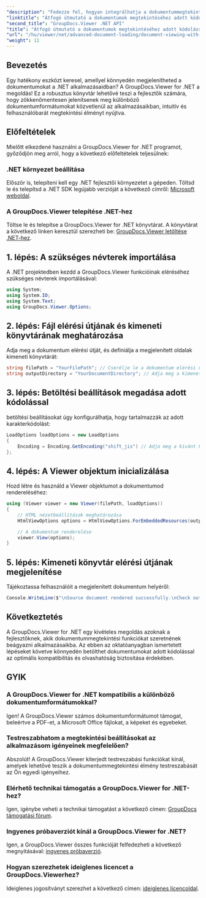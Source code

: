 ```yaml
---
"description": "Fedezze fel, hogyan integrálhatja a dokumentummegtekintési funkciókat .NET alkalmazásaiba a GroupDocs.Viewer for .NET segítségével. Ez a részletes útmutató végigvezeti Önt a telepítésen, beállításon és a különböző dokumentumformátumok renderelésének folyamatán."
"linktitle": "Átfogó útmutató a dokumentumok megtekintéséhez adott kódolással"
"second_title": "GroupDocs.Viewer .NET API"
"title": "Átfogó útmutató a dokumentumok megtekintéséhez adott kódolással"
"url": "/hu/viewer/net/advanced-document-loading/document-viewing-with-specific-encoding/"
"weight": 11
---
```


## Bevezetés

Egy hatékony eszközt keresel, amellyel könnyedén megjelenítheted a dokumentumokat a .NET alkalmazásaidban? A GroupDocs.Viewer for .NET a megoldás! Ez a robusztus könyvtár lehetővé teszi a fejlesztők számára, hogy zökkenőmentesen jelenítsenek meg különböző dokumentumformátumokat közvetlenül az alkalmazásaikban, intuitív és felhasználóbarát megtekintési élményt nyújtva.

## Előfeltételek

Mielőtt elkezdené használni a GroupDocs.Viewer for .NET programot, győződjön meg arról, hogy a következő előfeltételek teljesülnek:

### .NET környezet beállítása

Először is, telepíteni kell egy .NET fejlesztői környezetet a gépeden. Töltsd le és telepítsd a .NET SDK legújabb verzióját a következő címről: [Microsoft weboldal](https://dotnet.microsoft.com/download).

### A GroupDocs.Viewer telepítése .NET-hez

Töltse le és telepítse a GroupDocs.Viewer for .NET könyvtárat. A könyvtárat a következő linken keresztül szerezheti be: [GroupDocs.Viewer letöltése .NET-hez](https://releases.groupdocs.com/viewer/net/).

## 1. lépés: A szükséges névterek importálása

A .NET projektedben kezdd a GroupDocs.Viewer funkcióinak eléréséhez szükséges névterek importálásával:

```csharp
using System;
using System.IO;
using System.Text;
using GroupDocs.Viewer.Options;
```

## 2. lépés: Fájl elérési útjának és kimeneti könyvtárának meghatározása

Adja meg a dokumentum elérési útját, és definiálja a megjelenített oldalak kimeneti könyvtárát:

```csharp
string filePath = "YourFilePath"; // Cserélje le a dokumentum elérési útjára
string outputDirectory = "YourDocumentDirectory"; // Adja meg a kimenet könyvtárát
```

## 3. lépés: Betöltési beállítások megadása adott kódolással

betöltési beállításokat úgy konfigurálhatja, hogy tartalmazzák az adott karakterkódolást:

```csharp
LoadOptions loadOptions = new LoadOptions
{
    Encoding = Encoding.GetEncoding("shift_jis") // Adja meg a kívánt kódolást
};
```

## 4. lépés: A Viewer objektum inicializálása

Hozd létre és használd a Viewer objektumot a dokumentumod rendereléséhez:

```csharp
using (Viewer viewer = new Viewer(filePath, loadOptions))
{
    // HTML nézetbeállítások meghatározása
    HtmlViewOptions options = HtmlViewOptions.ForEmbeddedResources(outputDirectory + "/page-{0}.html");

    // A dokumentum renderelése
    viewer.View(options);
}
```

## 5. lépés: Kimeneti könyvtár elérési útjának megjelenítése

Tájékoztassa felhasználóit a megjelenített dokumentum helyéről:

```csharp
Console.WriteLine($"\nSource document rendered successfully.\nCheck output in {outputDirectory}.");
```

## Következtetés

A GroupDocs.Viewer for .NET egy kivételes megoldás azoknak a fejlesztőknek, akik dokumentummegtekintési funkciókat szeretnének beágyazni alkalmazásaikba. Az ebben az oktatóanyagban ismertetett lépéseket követve könnyedén betölthet dokumentumokat adott kódolással az optimális kompatibilitás és olvashatóság biztosítása érdekében.

## GYIK

### A GroupDocs.Viewer for .NET kompatibilis a különböző dokumentumformátumokkal?
Igen! A GroupDocs.Viewer számos dokumentumformátumot támogat, beleértve a PDF-et, a Microsoft Office fájlokat, a képeket és egyebeket.

### Testreszabhatom a megtekintési beállításokat az alkalmazásom igényeinek megfelelően?
Abszolút! A GroupDocs.Viewer kiterjedt testreszabási funkciókat kínál, amelyek lehetővé teszik a dokumentummegtekintési élmény testreszabását az Ön egyedi igényeihez.

### Elérhető technikai támogatás a GroupDocs.Viewer for .NET-hez?
Igen, igénybe veheti a technikai támogatást a következő címen: [GroupDocs támogatási fórum](https://forum.groupdocs.com/c/viewer/9).

### Ingyenes próbaverziót kínál a GroupDocs.Viewer for .NET?
Igen, a GroupDocs.Viewer összes funkcióját felfedezheti a következő megnyitásával: [ingyenes próbaverzió](https://releases.groupdocs.com/).

### Hogyan szerezhetek ideiglenes licencet a GroupDocs.Viewerhez?
Ideiglenes jogosítványt szerezhet a következő címen: [ideiglenes licencoldal](https://purchase.groupdocs.com/temporary-license/).